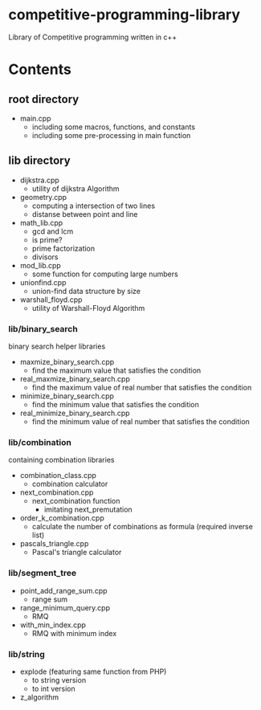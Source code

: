 # competitive-programming-library

Library of Competitive programming written in c++

# Contents

## root directory

- main.cpp
    - including some macros, functions, and constants
    - including some pre-processing in main function

## lib directory

- dijkstra.cpp
    - utility of dijkstra Algorithm
- geometry.cpp
    - computing a intersection of two lines
    - distanse between point and line
- math_lib.cpp
    - gcd and lcm
    - is prime?
    - prime factorization
    - divisors
- mod_lib.cpp
    - some function for computing large numbers
- unionfind.cpp
    - union-find data structure by size
- warshall_floyd.cpp
    - utility of Warshall-Floyd Algorithm

### lib/binary_search

binary search helper libraries

- maxmize_binary_search.cpp
    - find the maximum value that satisfies the condition
- real_maxmize_binary_search.cpp
    - find the maximum value of real number that satisfies the condition
- minimize_binary_search.cpp
    - find the minimum value that satisfies the condition
- real_minimize_binary_search.cpp
    - find the minimum value of real number that satisfies the condition

### lib/combination

containing combination libraries

- combination_class.cpp
    - combination calculator
- next_combination.cpp
    - next_combination function
        - imitating next_premutation
- order_k_combination.cpp
    - calculate the number of combinations as formula (required inverse list)
- pascals_triangle.cpp
    - Pascal's triangle calculator

### lib/segment_tree

- point_add_range_sum.cpp
    - range sum
- range_minimum_query.cpp
    - RMQ
- with_min_index.cpp
    - RMQ with minimum index

### lib/string

- explode (featuring same function from PHP)
    - to string version
    - to int version
- z_algorithm

